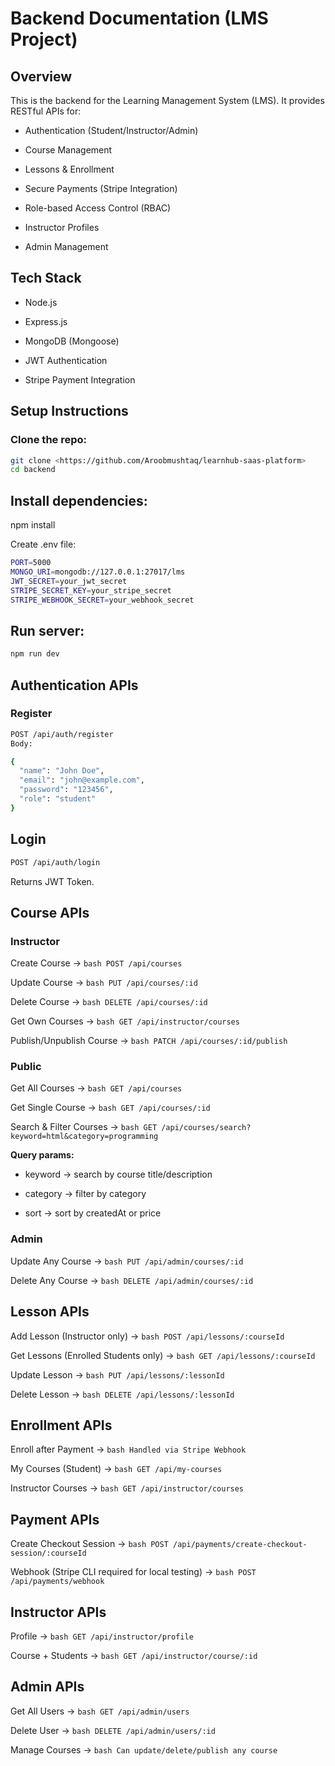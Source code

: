 # Backend Documentation (LMS Project)
## Overview

This is the backend for the Learning Management System (LMS).
It provides RESTful APIs for:

- Authentication (Student/Instructor/Admin)

- Course Management

- Lessons & Enrollment

- Secure Payments (Stripe Integration)

- Role-based Access Control (RBAC)

- Instructor Profiles

- Admin Management

## Tech Stack

- Node.js

- Express.js

- MongoDB (Mongoose)

- JWT Authentication

- Stripe Payment Integration

## Setup Instructions

### Clone the repo:
```bash
git clone <https://github.com/Aroobmushtaq/learnhub-saas-platform>
cd backend
```

## Install dependencies:

npm install

Create .env file:
```bash
PORT=5000
MONGO_URI=mongodb://127.0.0.1:27017/lms
JWT_SECRET=your_jwt_secret
STRIPE_SECRET_KEY=your_stripe_secret
STRIPE_WEBHOOK_SECRET=your_webhook_secret
```

## Run server:
```bash
npm run dev
```
## Authentication APIs
### Register
```bash
POST /api/auth/register
Body:

{
  "name": "John Doe",
  "email": "john@example.com",
  "password": "123456",
  "role": "student"
}
```

## Login

```bash
POST /api/auth/login
```
Returns JWT Token.

## Course APIs
### Instructor

Create Course → ```bash POST /api/courses```

Update Course → ```bash PUT /api/courses/:id```

Delete Course → ```bash DELETE /api/courses/:id```

Get Own Courses → ```bash GET /api/instructor/courses```

Publish/Unpublish Course → ```bash PATCH /api/courses/:id/publish```

### Public

Get All Courses → ```bash GET /api/courses ```

Get Single Course → ```bash GET /api/courses/:id ```

Search & Filter Courses →
```bash GET /api/courses/search?keyword=html&category=programming ```

**Query params:**

- keyword → search by course title/description

- category → filter by category

- sort → sort by createdAt or price

### Admin

Update Any Course → ```bash PUT /api/admin/courses/:id```

Delete Any Course → ```bash DELETE /api/admin/courses/:id```

## Lesson APIs

Add Lesson (Instructor only) → ```bash POST /api/lessons/:courseId```

Get Lessons (Enrolled Students only) → ```bash GET /api/lessons/:courseId```

Update Lesson → ```bash PUT /api/lessons/:lessonId ```

Delete Lesson → ```bash DELETE /api/lessons/:lessonId```

## Enrollment APIs

Enroll after Payment → ```bash Handled via Stripe Webhook ```

My Courses (Student) → ```bash GET /api/my-courses```

Instructor Courses → ```bash GET /api/instructor/courses```

## Payment APIs

Create Checkout Session → ```bash POST /api/payments/create-checkout-session/:courseId```

Webhook (Stripe CLI required for local testing) → ```bash POST /api/payments/webhook```

## Instructor APIs

Profile → ```bash GET /api/instructor/profile```

Course + Students → ```bash GET /api/instructor/course/:id```

## Admin APIs

Get All Users → ```bash GET /api/admin/users ```

Delete User → ```bash DELETE /api/admin/users/:id```

Manage Courses → ```bash Can update/delete/publish any course```